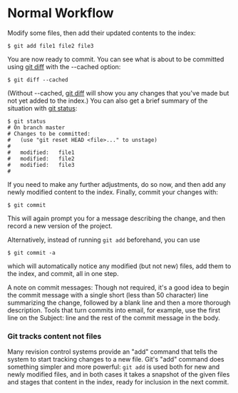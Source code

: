# Normal Workflow

Modify some files, then add their updated contents to the index:

    $ git add file1 file2 file3

You are now ready to commit.  You can see what is about to be committed
using [git diff](https://git-scm.com/docs/git-diff) with the --cached option:

    $ git diff --cached

(Without --cached, [git diff](https://git-scm.com/docs/git-diff) will show you any changes that
you've made but not yet added to the index.)  You can also get a brief
summary of the situation with [git status](https://git-scm.com/docs/git-status):

    $ git status
    # On branch master
    # Changes to be committed:
    #   (use "git reset HEAD <file>..." to unstage)
    #
    #   modified:   file1
    #   modified:   file2
    #   modified:   file3
    #

If you need to make any further adjustments, do so now, and then add any
newly modified content to the index.  Finally, commit your changes with:

    $ git commit

This will again prompt you for a message describing the change, and then
record a new version of the project.

Alternatively, instead of running `git add` beforehand, you can use

    $ git commit -a
    
which will automatically notice any modified (but not new) files, add
them to the index, and commit, all in one step.

A note on commit messages: Though not required, it's a good idea to
begin the commit message with a single short (less than 50 character)
line summarizing the change, followed by a blank line and then a more
thorough description.  Tools that turn commits into email, for
example, use the first line on the Subject: line and the rest of the
commit message in the body.

### Git tracks content not files

Many revision control systems provide an "add" command that tells the
system to start tracking changes to a new file.  Git's "add" command
does something simpler and more powerful: `git add` is used both for new
and newly modified files, and in both cases it takes a snapshot of the
given files and stages that content in the index, ready for inclusion in
the next commit.
